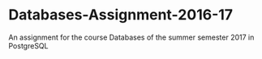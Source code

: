 # Databases-Assignment-2016-17
An assignment for the course Databases of the summer semester 2017 in PostgreSQL
